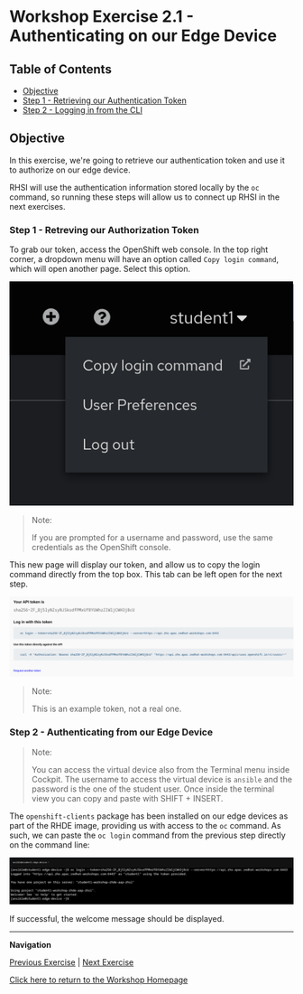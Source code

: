 # Workshop Exercise 2.1 - Authenticating on our Edge Device

## Table of Contents

* [Objective](#objective)
* [Step 1 - Retrieving our Authentication Token](#step-1---retreving-our-authorization-token)
* [Step 2 - Logging in from the CLI](#step-2---authenticating-from-our-edge-device)

## Objective

In this exercise, we're going to retrieve our authentication token and use it to authorize on our edge device.

RHSI will use the authentication information stored locally by the `oc` command, so running these steps will allow us to connect up RHSI in the next exercises.

### Step 1 - Retreving our Authorization Token

To grab our token, access the OpenShift web console. In the top right corner, a dropdown menu will have an option called `Copy login command`, which will open another page. Select this option.

![Copy Login Command](../images/copy-login-command.png)

> Note:
>
> If you are prompted for a username and password, use the same credentials as the OpenShift console.

This new page will display our token, and allow us to copy the login command directly from the top box. This tab can be left open for the next step.

![OCP Token](../images/ocp-token.png)

> Note:
>
> This is an example token, not a real one.

### Step 2 - Authenticating from our Edge Device

> Note:
>
> You can access the virtual device also from the Terminal menu inside Cockpit. 
> The username to access the virtual device is `ansible` and the password is the one of the student user. 
> Once inside the terminal view you can copy and paste with SHIFT + INSERT. 

The `openshift-clients` package has been installed on our edge devices as part of the RHDE image, providing us with access to the `oc` command. As such, we can paste the `oc login` command from the previous step directly on the command line:

![OC Login](../images/oc-login.png)

If successful, the welcome message should be displayed.

---
**Navigation**

[Previous Exercise](../1.9-rhsi-intro/) | [Next Exercise](../2.2-setup-for-rhsi/)

[Click here to return to the Workshop Homepage](../README.md)
